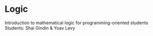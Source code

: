 # Logic
Introduction to mathematical logic for programming-oriented students
Students: Shai Gindin & Yoav Levy
